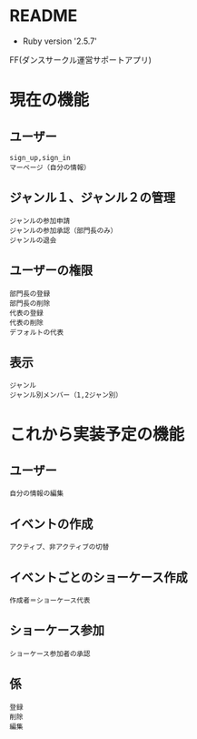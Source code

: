 # README

* Ruby version '2.5.7'

FF(ダンスサークル運営サポートアプリ)

# 現在の機能
## ユーザー
	sign_up,sign_in
	マーページ（自分の情報）

## ジャンル１、ジャンル２の管理
	ジャンルの参加申請
	ジャンルの参加承認（部門長のみ）
	ジャンルの退会

## ユーザーの権限
	部門長の登録
	部門長の削除
	代表の登録
	代表の削除
	デフォルトの代表

## 表示
	ジャンル
	ジャンル別メンバー（1,2ジャン別）



# これから実装予定の機能
## ユーザー
	自分の情報の編集

## イベントの作成
	アクティブ、非アクティブの切替

## イベントごとのショーケース作成
	作成者＝ショーケース代表

## ショーケース参加
	ショーケース参加者の承認

## 係
	登録
	削除
	編集